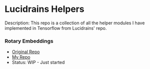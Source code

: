 # Lucidrains Helpers

Description: This repo is a collection of all the helper modules I have implemented in Tensorflow from Lucidrains' repo.


### Rotary Embeddings

 * [Original Repo](https://github.com/lucidrains/rotary-embedding-torch)
 * [My Repo](https://github.com/dmmagdal/RotaryEmbeddingTF)
 * Status: WIP - Just started